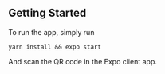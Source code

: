 ## Getting Started

To run the app, simply run

```yarn install && expo start```

And scan the QR code in the Expo client app.
